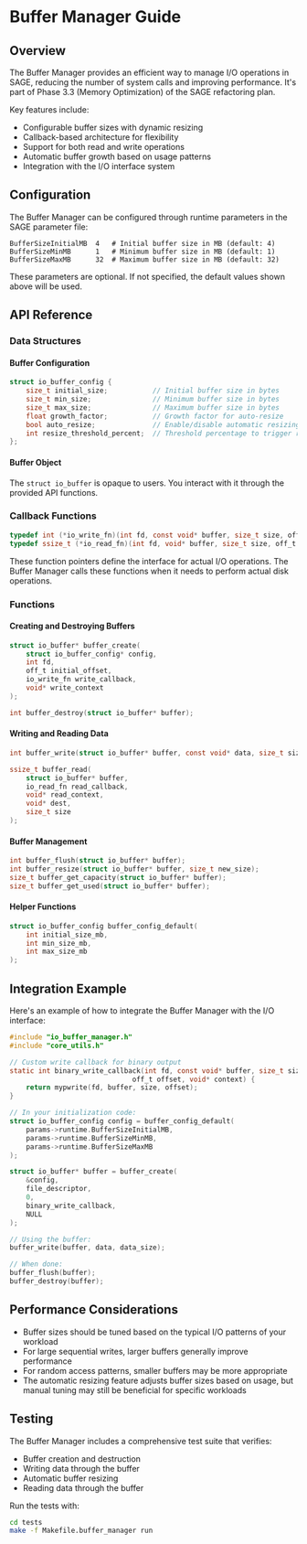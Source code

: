 # Buffer Manager Guide

## Overview

The Buffer Manager provides an efficient way to manage I/O operations in SAGE, reducing the number of system calls and improving performance. It's part of Phase 3.3 (Memory Optimization) of the SAGE refactoring plan.

Key features include:
- Configurable buffer sizes with dynamic resizing
- Callback-based architecture for flexibility
- Support for both read and write operations
- Automatic buffer growth based on usage patterns
- Integration with the I/O interface system

## Configuration

The Buffer Manager can be configured through runtime parameters in the SAGE parameter file:

```
BufferSizeInitialMB  4   # Initial buffer size in MB (default: 4)
BufferSizeMinMB      1   # Minimum buffer size in MB (default: 1)
BufferSizeMaxMB      32  # Maximum buffer size in MB (default: 32)
```

These parameters are optional. If not specified, the default values shown above will be used.

## API Reference

### Data Structures

#### Buffer Configuration

```c
struct io_buffer_config {
    size_t initial_size;           // Initial buffer size in bytes
    size_t min_size;               // Minimum buffer size in bytes
    size_t max_size;               // Maximum buffer size in bytes
    float growth_factor;           // Growth factor for auto-resize
    bool auto_resize;              // Enable/disable automatic resizing
    int resize_threshold_percent;  // Threshold percentage to trigger resize
};
```

#### Buffer Object

The `struct io_buffer` is opaque to users. You interact with it through the provided API functions.

### Callback Functions

```c
typedef int (*io_write_fn)(int fd, const void* buffer, size_t size, off_t offset, void* context);
typedef ssize_t (*io_read_fn)(int fd, void* buffer, size_t size, off_t offset, void* context);
```

These function pointers define the interface for actual I/O operations. The Buffer Manager calls these functions when it needs to perform actual disk operations.

### Functions

#### Creating and Destroying Buffers

```c
struct io_buffer* buffer_create(
    struct io_buffer_config* config, 
    int fd, 
    off_t initial_offset, 
    io_write_fn write_callback, 
    void* write_context
);

int buffer_destroy(struct io_buffer* buffer);
```

#### Writing and Reading Data

```c
int buffer_write(struct io_buffer* buffer, const void* data, size_t size);

ssize_t buffer_read(
    struct io_buffer* buffer,
    io_read_fn read_callback,
    void* read_context,
    void* dest, 
    size_t size
);
```

#### Buffer Management

```c
int buffer_flush(struct io_buffer* buffer);
int buffer_resize(struct io_buffer* buffer, size_t new_size);
size_t buffer_get_capacity(struct io_buffer* buffer);
size_t buffer_get_used(struct io_buffer* buffer);
```

#### Helper Functions

```c
struct io_buffer_config buffer_config_default(
    int initial_size_mb, 
    int min_size_mb, 
    int max_size_mb
);
```

## Integration Example

Here's an example of how to integrate the Buffer Manager with the I/O interface:

```c
#include "io_buffer_manager.h"
#include "core_utils.h"

// Custom write callback for binary output
static int binary_write_callback(int fd, const void* buffer, size_t size, 
                              off_t offset, void* context) {
    return mypwrite(fd, buffer, size, offset);
}

// In your initialization code:
struct io_buffer_config config = buffer_config_default(
    params->runtime.BufferSizeInitialMB,
    params->runtime.BufferSizeMinMB,
    params->runtime.BufferSizeMaxMB
);

struct io_buffer* buffer = buffer_create(
    &config, 
    file_descriptor, 
    0, 
    binary_write_callback, 
    NULL
);

// Using the buffer:
buffer_write(buffer, data, data_size);

// When done:
buffer_flush(buffer);
buffer_destroy(buffer);
```

## Performance Considerations

- Buffer sizes should be tuned based on the typical I/O patterns of your workload
- For large sequential writes, larger buffers generally improve performance
- For random access patterns, smaller buffers may be more appropriate
- The automatic resizing feature adjusts buffer sizes based on usage, but manual tuning may still be beneficial for specific workloads

## Testing

The Buffer Manager includes a comprehensive test suite that verifies:
- Buffer creation and destruction
- Writing data through the buffer
- Automatic buffer resizing
- Reading data through the buffer

Run the tests with:

```bash
cd tests
make -f Makefile.buffer_manager run
```